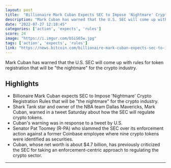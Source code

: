 ```yaml
---
layout: post
title:  "Billionaire Mark Cuban Expects SEC to Impose 'Nightmare' Crypto Registration Rules"
description: "Mark Cuban has warned that the U.S. SEC will come up with rules for token registration that will be \"the nightmare\" for the crypto industry."
date: "2022-07-27 12:18:45"
categories: ['action', 'expects', 'rules']
score: 24
image: "https://i.imgur.com/bSiS65w.jpg"
tags: ['action', 'expects', 'rules']
link: "https://news.bitcoin.com/billionaire-mark-cuban-expects-sec-to-impose-nightmare-crypto-registration-rules/"
---
```


Mark Cuban has warned that the U.S. SEC will come up with rules for token registration that will be \"the nightmare\" for the crypto industry.

## Highlights

- Billionaire Mark Cuban expects SEC to Impose 'Nightmare' Crypto Registration Rules that will be "the nightmare" for the crypto industry.
- Shark Tank star and owner of the NBA team Dallas Mavericks, Mark Cuban, warned in a tweet Saturday about how the SEC will regulate crypto tokens.
- Cuban's warning was in response to a tweet by U.S.
- Senator Pat Toomey (R-PA) who slammed the SEC over its enforcement action against a former Coinbase employee where nine crypto tokens were identified as securities.
- Cuban, whose net worth is about $4.7 billion, has previously criticized the SEC for taking an enforcement-centric approach to regulating the crypto sector.

---
